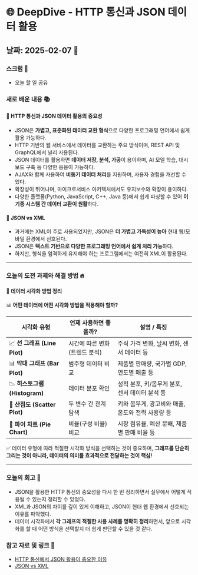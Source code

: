 # 🌐 DeepDive - HTTP 통신과 JSON 데이터 활용

## 날짜: 2025-02-07 📅

### 스크럼 🏁
- 오늘 할 일 공유

### 새로 배운 내용 📚

#### 📌 HTTP 통신과 JSON 데이터 활용의 중요성  
- JSON은 **가볍고, 표준화된 데이터 교환 형식**으로 다양한 프로그래밍 언어에서 쉽게 활용 가능하다.
- HTTP 기반의 웹 서비스에서 데이터를 교환하는 주요 방식이며, REST API 및 GraphQL에서 널리 사용된다.
- JSON 데이터를 활용하면 **데이터 저장, 분석, 가공**이 용이하며, AI 모델 학습, 대시보드 구축 등 다양한 응용이 가능하다.
- AJAX와 함께 사용하여 **비동기 데이터 처리**를 지원하며, 사용자 경험을 개선할 수 있다.
- 확장성이 뛰어나며, 마이크로서비스 아키텍처에서도 유지보수와 확장이 용이하다.
- 다양한 플랫폼(Python, JavaScript, C++, Java 등)에서 쉽게 파싱할 수 있어 **이기종 시스템 간 데이터 교환이 원활**하다.

#### 📌 JSON vs XML  
- 과거에는 XML이 주로 사용되었지만, JSON은 **더 가볍고 가독성이 높아** 현대 웹/모바일 환경에서 선호된다.
- JSON은 **텍스트 기반으로 다양한 프로그래밍 언어에서 쉽게 처리 가능**하다.
- 하지만, 형식을 엄격하게 유지해야 하는 프로그램에서는 여전히 XML이 활용된다.

---

### 오늘의 도전 과제와 해결 방법 🔥

#### 📌 데이터 시각화 방법 정리  
📊 **어떤 데이터에 어떤 시각화 방법을 적용해야 할까?**  

| **시각화 유형** | **언제 사용하면 좋을까?** | **설명 / 특징** |
| --- | --- | --- |
| 📈 **선 그래프 (Line Plot)** | 시간에 따른 변화(트렌드 분석) | 주식 가격 변화, 날씨 변화, 센서 데이터 등 |
| 📊 **막대 그래프 (Bar Plot)** | 범주형 데이터 비교 | 제품별 판매량, 국가별 GDP, 연도별 매출 등 |
| 📉 **히스토그램 (Histogram)** | 데이터 분포 확인 | 성적 분포, 키/몸무게 분포, 센서 데이터 분석 등 |
| 🔵 **산점도 (Scatter Plot)** | 두 변수 간 관계 탐색 | 키와 몸무게, 광고비와 매출, 온도와 전력 사용량 등 |
| 🥧 **파이 차트 (Pie Chart)** | 비율(구성 비율) 비교 | 시장 점유율, 예산 분배, 제품별 판매 비율 등 |

✅ 데이터 유형에 따라 적절한 시각화 방식을 선택하는 것이 중요하며, **그래프를 단순히 그리는 것이 아니라, 데이터의 의미를 효과적으로 전달하는 것이 핵심!**  

---

### 오늘의 회고 📝
- JSON을 활용한 HTTP 통신의 중요성을 다시 한 번 정리하면서 실무에서 어떻게 적용될 수 있는지 정리할 수 있었다.
- XML과 JSON의 차이를 깊이 있게 이해하고, JSON이 현대 웹 환경에서 선호되는 이유를 파악했다.
- 데이터 시각화에서 **각 그래프의 적절한 사용 사례를 명확히 정리**하면서, 앞으로 시각화를 할 때 어떤 방식을 선택할지 더 쉽게 판단할 수 있을 것 같다.

### 참고 자료 및 링크 🔗
- [HTTP 통신에서 JSON 활용이 중요한 이유](https://cdev.tistory.com/entry/%EC%99%9C-HTTP-%ED%86%B5%EC%8B%A0%EC%97%90%EC%84%9C-Body%EC%97%90-Json%EC%9D%84-%EC%A3%BC%EB%A1%9C-%ED%99%9C%EC%9A%A9%ED%95%98%EB%8A%94%EA%B0%80)
- [JSON vs XML](https://kwaktaem.tistory.com/134)
